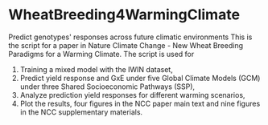 # WheatBreeding4WarmingClimate
Predict genotypes' responses across future climatic environments 
This is the script for a paper in Nature Climate Change - New Wheat Breeding Paradigms for a Warming Climate.
The script is used for 
1. Training a mixed model with the IWIN dataset,
2. Predict yield response and GxE under five Global Climate Models (GCM) under three Shared Socioeconomic Pathways (SSP),
3. Analyze prediction yield responses for different warming scenarios,
4. Plot the results, four figures in the NCC paper main text and nine figures in the NCC supplementary materials. 
